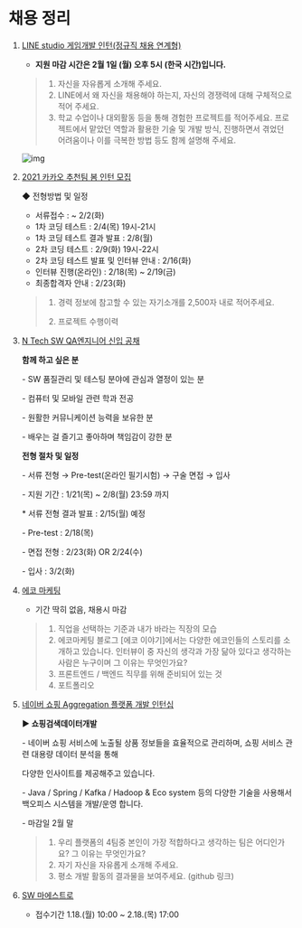 # 채용 정리

1. [LINE studio 게임개발 인턴(정규직 채용 연계형)](https://careers.linecorp.com/ko/jobs/227)

   - **지원 마감 시간은 2월 1일 (월) 오후 5시 (한국 시간)입니다.**

   >1. 자신을 자유롭게 소개해 주세요.
   >2. LINE에서 왜 자신을 채용해야 하는지, 자신의 경쟁력에 대해 구체적으로 적어 주세요.
   >3. 학교 수업이나 대외활동 등을 통해 경험한 프로젝트를 적어주세요. 프로젝트에서 맡았던 역할과 활용한 기술 및 개발 방식, 진행하면서 겪었던 어려움이나 이를 극복한 방법 등도 함께 설명해 주세요.

   ![img](https://strapi-cluster-instance-bucket-124.line-objects.com/LINE_studio_3dcfe707c6.png)

2. [2021 카카오 추천팀 봄 인턴 모집](https://careers.kakao.com/jobs/P-11901?employeeType=Intern&keyword=&page=1)

   ◆ 전형방법 및 일정

   - 서류접수 : ~ 2/2(화)
   - 1차 코딩 테스트 : 2/4(목) 19시-21시
   - 1차 코딩 테스트 결과 발표 : 2/8(월)
   - 2차 코딩 테스트 : 2/9(화) 19시-22시
   - 2차 코딩 테스트 발표 및 인터뷰 안내 : 2/16(화)
   - 인터뷰 진행(온라인) : 2/18(목) ~ 2/19(금)
   - 최종합격자 안내 : 2/23(화)

   > 1. 경력 정보에 참고할 수 있는 자기소개를 2,500자 내로 적어주세요.
   >
   > 2. 프로젝트 수행이력 

3. [N Tech SW QA엔지니어 신입 공채](https://recruit.nts-corp.com/nts/job/detail/qa?annoId=20005095&classId=&jobId=&entTypeCd=&searchTxt=)

   **함께 하고 싶은 분**

    \- SW 품질관리 및 테스팅 분야에 관심과 열정이 있는 분

    \- 컴퓨터 및 모바일 관련 학과 전공

    \- 원활한 커뮤니케이션 능력을 보유한 분

    \- 배우는 걸 즐기고 좋아하며 책임감이 강한 분

   **전형 절차 및 일정**

   \- 서류 전형 → Pre-test(온라인 필기시험) → 구술 면접 → 입사

   \- 지원 기간 : 1/21(목) ~ 2/8(월) 23:59 까지

    \* 서류 전형 결과 발표 : 2/15(월) 예정

   \- Pre-test : 2/18(목)

   \- 면접 전형 : 2/23(화) OR 2/24(수)

   \- 입사 : 3/2(화)

4. [에코 마케팅](https://apply.echomarketing.co.kr/empmn-pblanc/)

   - 기간 딱히 없음, 채용시 마감

   > 1. 직업을 선택하는 기준과 내가 바라는 직장의 모습
   > 2. 에코마케팅 블로그 [에코 이야기]에서는 다양한 에코인들의 스토리를 소개하고 있습니다. 인터뷰이 중 자신의 생각과 가장 닮아 있다고 생각하는 사람은 누구이며 그 이유는 무엇인가요?
   > 3. 프론트엔드 / 백엔드 직무를 위해 준비되어 있는 것
   > 4. 포트폴리오

5. [네이버 쇼핑 Aggregation 플랫폼 개발 인턴십](https://recruit.navercorp.com/naver/job/detail/developer?annoId=20004980&classId=&jobId=&entTypeCd=&searchTxt=&searchSysComCd=)

   **▶ 쇼핑검색데이터개발**

   \- 네이버 쇼핑 서비스에 노출될 상품 정보들을 효율적으로 관리하며, 쇼핑 서비스 관련 대용량 데이터 분석을 통해 

    다양한 인사이트를 제공해주고 있습니다.

   \- Java / Spring / Kafka / Hadoop & Eco system 등의 다양한 기술을 사용해서 백오피스 시스템을 개발/운영 합니다.

   \- 마감일 2월 말

   > 1. 우리 플랫폼의 4팀중 본인이 가장 적합하다고 생각하는 팀은 어디인가요? 그 이유는 무엇인가요?
   > 2. 자기 자신을 자유롭게 소개해 주세요.
   > 3. 평소 개발 활동의 결과물을 보여주세요. (github 링크)

6. [SW 마에스트로](https://swmaestro.org/sw/main/contents.do?menuNo=200033)

   - 접수기간 1.18.(월) 10:00 ~ 2.18.(목) 17:00

